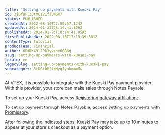 ```yaml
---
title: 'Setting up payments with Kueski Pay'
id: 3jDfBFi33tMC12Ifi8M6X7
status: PUBLISHED
createdAt: 2022-08-10T17:09:57.124Z
updatedAt: 2024-01-25T18:14:41.859Z
publishedAt: 2024-01-25T18:14:41.859Z
firstPublishedAt: 2022-08-10T17:13:39.881Z
contentType: tutorial
productTeam: Financial
author: 6DODK49lJPk3yvcoe6GB6g
slug: setting-up-payments-with-kueski-pay
locale: en
legacySlug: setting-up-payments-with-kueski-pay
subcategory: 3tDGibM2tqMyqIyukqmmMw
---
```


At VTEX, it is possible to integrate with the Kueski Pay payment provider. With this provider, your store can make sales through Notes Payable.

To set up your Kueski Pay, access [Registering gateway affiliations](https://help.vtex.com/en/tutorial/afiliacoes-de-gateway--tutorials_444#).

To set up payment through Notes Payable, access [Setting up payments with Promissory](https://help.vtex.com/en/tutorial/setting-up-payments-with-notes-payable).

After following the indicated steps, Kueski Pay may take up to 10 minutes to appear at your store's checkout as a payment option.
